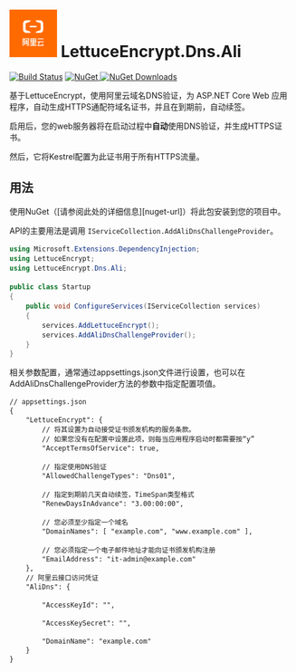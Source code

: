 <h1>
<img src="./logo.png" width="84" height="84"/>
LettuceEncrypt.Dns.Ali
</h1>

[![Build Status][ci-badge]][ci]
[![NuGet][nuget-badge] ![NuGet Downloads][nuget-download-badge]][nuget]

[ci]: https://github.com/andywu188/LettuceEncrypt.Dns.Ali/actions?query=workflow%3ACI+branch%3Amain
[ci-badge]: https://github.com/andywu188/LettuceEncrypt.Dns.Ali/workflows/CI/badge.svg
[nuget]: https://www.nuget.org/packages/LettuceEncrypt.Dns.Ali/
[nuget-badge]: https://img.shields.io/nuget/v/LettuceEncrypt.Dns.Ali.svg?style=flat-square
[nuget-download-badge]: https://img.shields.io/nuget/dt/LettuceEncrypt.Dns.Ali?style=flat-square
[ACME]: https://en.wikipedia.org/wiki/Automated_Certificate_Management_Environment
[Let's Encrypt]: https://letsencrypt.org/


基于LettuceEncrypt，使用阿里云域名DNS验证，为 ASP.NET Core Web 应用程序，自动生成HTTPS通配符域名证书，并且在到期前，自动续签。

启用后，您的web服务器将在启动过程中**自动**使用DNS验证，并生成HTTPS证书。

然后，它将Kestrel配置为此证书用于所有HTTPS流量。

## 用法

使用NuGet（[请参阅此处的详细信息][nuget-url]）将此包安装到您的项目中。

API的主要用法是调用 `IServiceCollection.AddAliDnsChallengeProvider`。

```csharp
using Microsoft.Extensions.DependencyInjection;
using LettuceEncrypt;
using LettuceEncrypt.Dns.Ali;

public class Startup
{
    public void ConfigureServices(IServiceCollection services)
    {
        services.AddLettuceEncrypt();
        services.AddAliDnsChallengeProvider();
    }
}
```

相关参数配置，通常通过appsettings.json文件进行设置，也可以在AddAliDnsChallengeProvider方法的参数中指定配置项值。

```jsonc
// appsettings.json
{
    "LettuceEncrypt": {
        // 将其设置为自动接受证书颁发机构的服务条款。
        // 如果您没有在配置中设置此项，则每当应用程序启动时都需要按“y”
        "AcceptTermsOfService": true,
        
        // 指定使用DNS验证
        "AllowedChallengeTypes": "Dns01",
        
        // 指定到期前几天自动续签，TimeSpan类型格式
        "RenewDaysInAdvance": "3.00:00:00",

        // 您必须至少指定一个域名
        "DomainNames": [ "example.com", "www.example.com" ],

        // 您必须指定一个电子邮件地址才能向证书颁发机构注册
        "EmailAddress": "it-admin@example.com"
    },
    // 阿里云接口访问凭证
    "AliDns": {

        "AccessKeyId": "",

        "AccessKeySecret": "",

        "DomainName": "example.com"
    }
}
```
